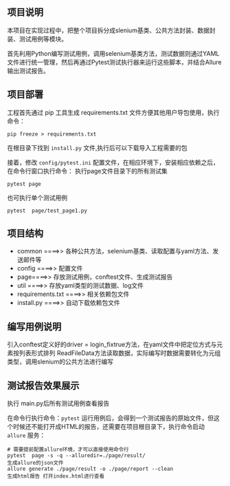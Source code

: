 

## 项目说明

本项目在实现过程中，把整个项目拆分成slenium基类、公共方法封装、数据封装、测试用例等模块。

首先利用Python编写测试用例，调用selenium基类方法，测试数据则通过YAML文件进行统一管理，然后再通过Pytest测试执行器来运行这些脚本，并结合Allure输出测试报告。


## 项目部署

工程首先通过 pip 工具生成 requirements.txt 文件方便其他用户导包使用，执行命令：

```
pip freeze > requirements.txt

```
在根目录下找到 ```install.py``` 文件,执行后可以下载导入工程需要的包


接着，修改 ```config/pytest.ini``` 配置文件，在相应环境下，安装相应依赖之后，在命令行窗口执行命令：
执行page文件目录下的所有测试集
```
pytest page
```
也可执行单个测试用例
```
pytest  page/test_page1.py
```
## 项目结构

- common ====>> 各种公共方法，selenium基类、读取配置与yaml方法、发送邮件等
- config ====>> 配置文件
- page====>> 存放测试用例，conftest文件、生成测试报告
- util ====>> 存放yaml类型的测试数据、log文件
- requirements.txt ====>> 相关依赖包文件
- install.py ====>> 自动下载依赖包文件

## 编写用例说明
引入conftest定义好的driver = login_fixtrue方法，在yaml文件中把定位方式与元素按列表形式排列
ReadFileData方法读取数据，实际编写时数据需要转化为元组类型，调用slenium的公共方法进行编写


## 测试报告效果展示
执行 main.py后所有测试用例查看报告


在命令行执行命令：```pytest``` 运行用例后，会得到一个测试报告的原始文件，但这个时候还不能打开成HTML的报告，还需要在项目根目录下，执行命令启动 ```allure``` 服务：

```
# 需要提前配置allure环境，才可以直接使用命令行
pytest  page -s -q --alluredir=./page/result/
生成allure的json文件
allure generate ./page/result -o ./page/report --clean
生成html报告 打开index.html进行查看
